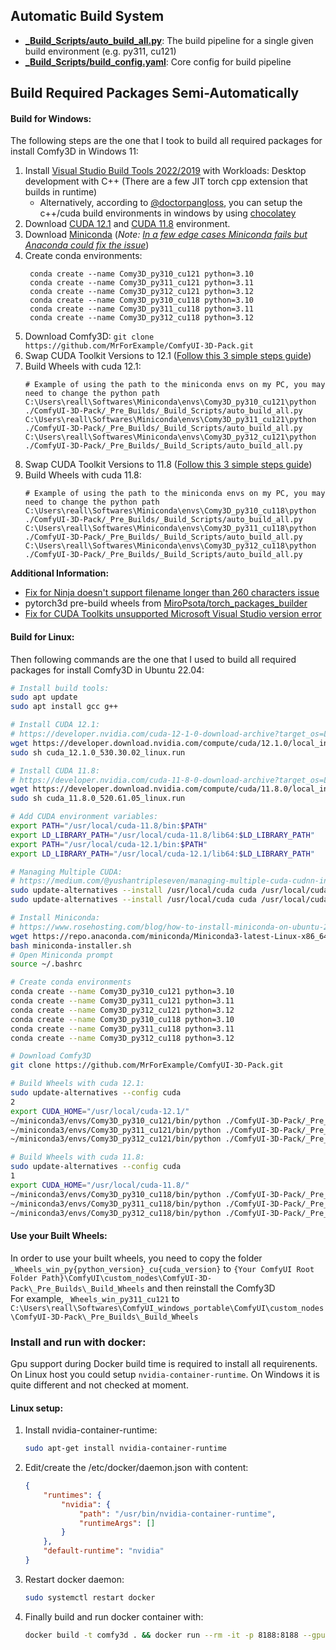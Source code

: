 ## Automatic Build System
- **[_Build_Scripts/auto_build_all.py](_Pre_Builds/_Build_Scripts/auto_build_all.py)**: The build pipeline for a single given build  environment (e.g. py311, cu121)
- **[_Build_Scripts/build_config.yaml](_Pre_Builds/_Build_Scripts/build_config.yaml)**: Core config for build pipeline

## Build Required Packages Semi-Automatically
#### Build for Windows:
The following steps are the one that I took to build all required packages for install Comfy3D in Windows 11:
1. Install [Visual Studio Build Tools 2022/2019](https://visualstudio.microsoft.com/downloads/?q=build+tools) with Workloads: Desktop development with C++ (There are a few JIT torch cpp extension that builds in runtime)
   - Alternatively, according to [@doctorpangloss](https://github.com/MrForExample/ComfyUI-3D-Pack/issues/5), you can setup the c++/cuda build environments in windows by using [chocolatey](https://chocolatey.org/)
2. Download [CUDA 12.1](https://developer.nvidia.com/cuda-12-1-0-download-archive?target_os=Windows&target_arch=x86_64&target_version=11&target_type=exe_network) and [CUDA 11.8](https://developer.nvidia.com/cuda-11-8-0-download-archive?target_os=Windows&target_arch=x86_64&target_version=11&target_type=exe_network) environment.
3. Download [Miniconda](https://docs.conda.io/projects/miniconda/en/latest/) (*Note: [In a few edge cases Miniconda fails but Anaconda could fix the issue](https://github.com/MrForExample/ComfyUI-3D-Pack/issues/49)*)
4. Create conda environments:
   ```
    conda create --name Comy3D_py310_cu121 python=3.10
    conda create --name Comy3D_py311_cu121 python=3.11
    conda create --name Comy3D_py312_cu121 python=3.12
    conda create --name Comy3D_py310_cu118 python=3.10
    conda create --name Comy3D_py311_cu118 python=3.11
    conda create --name Comy3D_py312_cu118 python=3.12
    ```
5. Download Comfy3D: `git clone https://github.com/MrForExample/ComfyUI-3D-Pack.git`
6. Swap CUDA Toolkit Versions to 12.1 ([Follow this 3 simple steps guide](https://github.com/bycloudai/SwapCudaVersionWindows))
7. Build Wheels with cuda 12.1:
    ```
    # Example of using the path to the miniconda envs on my PC, you may need to change the python path
    C:\Users\reall\Softwares\Miniconda\envs\Comy3D_py310_cu121\python ./ComfyUI-3D-Pack/_Pre_Builds/_Build_Scripts/auto_build_all.py
    C:\Users\reall\Softwares\Miniconda\envs\Comy3D_py311_cu121\python ./ComfyUI-3D-Pack/_Pre_Builds/_Build_Scripts/auto_build_all.py
    C:\Users\reall\Softwares\Miniconda\envs\Comy3D_py312_cu121\python ./ComfyUI-3D-Pack/_Pre_Builds/_Build_Scripts/auto_build_all.py
    ```
8. Swap CUDA Toolkit Versions to 11.8 ([Follow this 3 simple steps guide](https://github.com/bycloudai/SwapCudaVersionWindows))
9. Build Wheels with cuda 11.8:
    ```
    # Example of using the path to the miniconda envs on my PC, you may need to change the python path
    C:\Users\reall\Softwares\Miniconda\envs\Comy3D_py310_cu118\python ./ComfyUI-3D-Pack/_Pre_Builds/_Build_Scripts/auto_build_all.py
    C:\Users\reall\Softwares\Miniconda\envs\Comy3D_py311_cu118\python ./ComfyUI-3D-Pack/_Pre_Builds/_Build_Scripts/auto_build_all.py
    C:\Users\reall\Softwares\Miniconda\envs\Comy3D_py312_cu118\python ./ComfyUI-3D-Pack/_Pre_Builds/_Build_Scripts/auto_build_all.py
    ```
**Additional Information:**
- [Fix for Ninja doesn't support filename longer than 260 characters issue](https://github.com/ninja-build/ninja/issues/1900#issuecomment-1817532728)
- pytorch3d pre-build wheels from [MiroPsota/torch_packages_builder](https://github.com/MiroPsota/torch_packages_builder/releases)
- [Fix for CUDA Toolkits unsupported Microsoft Visual Studio version error](https://forums.developer.nvidia.com/t/problems-with-latest-vs2022-update/294150)
#### Build for Linux:

Then following commands are the one that I used to build all required packages for install Comfy3D in Ubuntu 22.04:

```bash
# Install build tools:
sudo apt update
sudo apt install gcc g++

# Install CUDA 12.1: 
# https://developer.nvidia.com/cuda-12-1-0-download-archive?target_os=Linux&target_arch=x86_64&Distribution=Ubuntu&target_version=22.04&target_type=runfile_local
wget https://developer.download.nvidia.com/compute/cuda/12.1.0/local_installers/cuda_12.1.0_530.30.02_linux.run
sudo sh cuda_12.1.0_530.30.02_linux.run

# Install CUDA 11.8:
# https://developer.nvidia.com/cuda-11-8-0-download-archive?target_os=Linux&target_arch=x86_64&Distribution=Ubuntu&target_version=22.04&target_type=runfile_local
wget https://developer.download.nvidia.com/compute/cuda/11.8.0/local_installers/cuda_11.8.0_520.61.05_linux.run
sudo sh cuda_11.8.0_520.61.05_linux.run

# Add CUDA environment variables:
export PATH="/usr/local/cuda-11.8/bin:$PATH"
export LD_LIBRARY_PATH="/usr/local/cuda-11.8/lib64:$LD_LIBRARY_PATH"
export PATH="/usr/local/cuda-12.1/bin:$PATH"
export LD_LIBRARY_PATH="/usr/local/cuda-12.1/lib64:$LD_LIBRARY_PATH"

# Managing Multiple CUDA:
# https://medium.com/@yushantripleseven/managing-multiple-cuda-cudnn-installations-ba9cdc5e2654
sudo update-alternatives --install /usr/local/cuda cuda /usr/local/cuda-11.8 10
sudo update-alternatives --install /usr/local/cuda cuda /usr/local/cuda-12.1 10

# Install Miniconda: 
# https://www.rosehosting.com/blog/how-to-install-miniconda-on-ubuntu-22-04/
wget https://repo.anaconda.com/miniconda/Miniconda3-latest-Linux-x86_64.sh -O miniconda-installer.sh
bash miniconda-installer.sh
# Open Miniconda prompt
source ~/.bashrc

# Create conda environments
conda create --name Comy3D_py310_cu121 python=3.10
conda create --name Comy3D_py311_cu121 python=3.11
conda create --name Comy3D_py312_cu121 python=3.12
conda create --name Comy3D_py310_cu118 python=3.10
conda create --name Comy3D_py311_cu118 python=3.11
conda create --name Comy3D_py312_cu118 python=3.12

# Download Comfy3D
git clone https://github.com/MrForExample/ComfyUI-3D-Pack.git

# Build Wheels with cuda 12.1:
sudo update-alternatives --config cuda
2
export CUDA_HOME="/usr/local/cuda-12.1/"
~/miniconda3/envs/Comy3D_py310_cu121/bin/python ./ComfyUI-3D-Pack/_Pre_Builds/_Build_Scripts/auto_build_all.py
~/miniconda3/envs/Comy3D_py311_cu121/bin/python ./ComfyUI-3D-Pack/_Pre_Builds/_Build_Scripts/auto_build_all.py
~/miniconda3/envs/Comy3D_py312_cu121/bin/python ./ComfyUI-3D-Pack/_Pre_Builds/_Build_Scripts/auto_build_all.py

# Build Wheels with cuda 11.8:
sudo update-alternatives --config cuda
1
export CUDA_HOME="/usr/local/cuda-11.8/"
~/miniconda3/envs/Comy3D_py310_cu118/bin/python ./ComfyUI-3D-Pack/_Pre_Builds/_Build_Scripts/auto_build_all.py
~/miniconda3/envs/Comy3D_py311_cu118/bin/python ./ComfyUI-3D-Pack/_Pre_Builds/_Build_Scripts/auto_build_all.py
~/miniconda3/envs/Comy3D_py312_cu118/bin/python ./ComfyUI-3D-Pack/_Pre_Builds/_Build_Scripts/auto_build_all.py
```

#### Use your Built Wheels:
In order to use your built wheels, you need to copy the folder `_Wheels_win_py{python_version}_cu{cuda_version}` to `{Your ComfyUI Root Folder Path}\ComfyUI\custom_nodes\ComfyUI-3D-Pack\_Pre_Builds\_Build_Wheels` and then reinstall the Comfy3D
<br>For example, `_Wheels_win_py311_cu121` to `C:\Users\reall\Softwares\ComfyUI_windows_portable\ComfyUI\custom_nodes\ComfyUI-3D-Pack\_Pre_Builds\_Build_Wheels`
<br>

### Install and run with docker:
Gpu support during Docker build time is required to install all requirenents. 
On Linux host you could setup `nvidia-container-runtime`. On Windows
it is quite different and not checked at moment.

#### Linux setup:
1. Install nvidia-container-runtime:
    ```bash
    sudo apt-get install nvidia-container-runtime
    ```
2. Edit/create the /etc/docker/daemon.json with content:
    ```json
    {
        "runtimes": {
            "nvidia": {
                "path": "/usr/bin/nvidia-container-runtime",
                "runtimeArgs": []
            } 
        },
        "default-runtime": "nvidia" 
    }
    ```
    
3. Restart docker daemon:
    ```bash
    sudo systemctl restart docker
    ```

4. Finally build and run docker container with:
    ```bash
    docker build -t comfy3d . && docker run --rm -it -p 8188:8188 --gpus all comfy3d
    ```